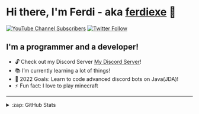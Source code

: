 # Hi there, I'm Ferdi - aka [ferdiexe][youtube] 👋 

[![YouTube Channel Subscribers](https://img.shields.io/youtube/channel/subscribers/UCVbqIju7rahUWjuu2GPMVMQ?logo=youtube&logoColor=red&style=for-the-badge)][youtube]
[![Twitter Follow](https://img.shields.io/twitter/follow/ferdiexe_?color=1DA1F2&logo=twitter&style=for-the-badge)](https://twitter.com/intent/follow?original_referer=https%3A%2F%2Fgithub.com%2FcodeSTACKr&screen_name=codeSTACKr)


## I'm a programmer and a developer!

- 🔓 Check out my Discord Server [My Discord Server](https://discord.gg/wZunmDEmDr)!
- 📚 I’m currently learning a lot of things!
- 🥅 2022 Goals: Learn to code advanced discord bots on Java(JDA)!
- ⚡ Fun fact: I love to play minecraft

---


<details>
  <summary>:zap: GitHub Stats</summary>

  <img align="left" alt="ferdiexe's GitHub Stats" src="https://github-readme-stats.vercel.app/api?username=ferdiexe&show_icons=true&hide_border=false&title_color=ff652f&icon_color=FFE400&bg_color=09131B&text_color=ffffff&border_color=0c1a25" />

</details>

[twitter]: https://twitter.com/ferdiexe_
[youtube]: https://youtube.com/ferdiexe
